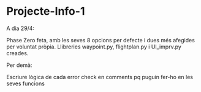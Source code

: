 # Projecte-Info-1

A dia 29/4:

Phase Zero feta, amb les seves 8 opcions per defecte i dues més afegides per voluntat pròpia.
Llibreries waypoint.py, flightplan.py i UI_imprv.py creades.

Per demà:

Escriure lògica de cada error check en comments pq puguin fer-ho en les seves funcions

